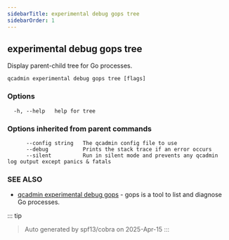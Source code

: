 ```yaml
---
sidebarTitle: experimental debug gops tree
sidebarOrder: 1
---
```


## experimental debug gops tree

Display parent-child tree for Go processes.

```
qcadmin experimental debug gops tree [flags]
```

### Options

```
  -h, --help   help for tree
```

### Options inherited from parent commands

```
      --config string   The qcadmin config file to use
      --debug           Prints the stack trace if an error occurs
      --silent          Run in silent mode and prevents any qcadmin log output except panics & fatals
```

### SEE ALSO

* [qcadmin experimental debug gops](experimental_debug_gops.md)	 - gops is a tool to list and diagnose Go processes.

::: tip
>Auto generated by spf13/cobra on 2025-Apr-15
:::